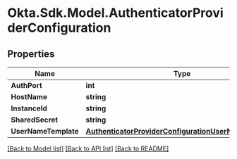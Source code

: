 # Okta.Sdk.Model.AuthenticatorProviderConfiguration

## Properties

Name | Type | Description | Notes
------------ | ------------- | ------------- | -------------
**AuthPort** | **int** |  | [optional] 
**HostName** | **string** |  | [optional] 
**InstanceId** | **string** |  | [optional] 
**SharedSecret** | **string** |  | [optional] 
**UserNameTemplate** | [**AuthenticatorProviderConfigurationUserNameTemplate**](AuthenticatorProviderConfigurationUserNameTemplate.md) |  | [optional] 

[[Back to Model list]](../README.md#documentation-for-models) [[Back to API list]](../README.md#documentation-for-api-endpoints) [[Back to README]](../README.md)

